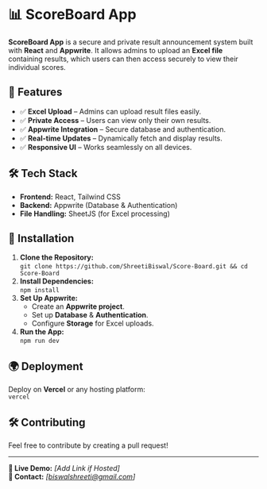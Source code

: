 # 📊 ScoreBoard App  

**ScoreBoard App** is a secure and private result announcement system built with **React** and **Appwrite**. It allows admins to upload an **Excel file** containing results, which users can then access securely to view their individual scores.  

## 🚀 Features  
- ✅ **Excel Upload** – Admins can upload result files easily.  
- ✅ **Private Access** – Users can view only their own results.  
- ✅ **Appwrite Integration** – Secure database and authentication.  
- ✅ **Real-time Updates** – Dynamically fetch and display results.  
- ✅ **Responsive UI** – Works seamlessly on all devices.  

## 🛠️ Tech Stack  
- **Frontend:** React, Tailwind CSS  
- **Backend:** Appwrite (Database & Authentication)  
- **File Handling:** SheetJS (for Excel processing)  

## 🔧 Installation  
1. **Clone the Repository:**  
   `git clone https://github.com/ShreetiBiswal/Score-Board.git && cd Score-Board`  
2. **Install Dependencies:**  
   `npm install`  
3. **Set Up Appwrite:**  
   - Create an **Appwrite project**.  
   - Set up **Database** & **Authentication**.  
   - Configure **Storage** for Excel uploads.  
4. **Run the App:**  
   `npm run dev`   

## 🌍 Deployment  
Deploy on **Vercel** or any hosting platform:  
`vercel`  

## 🛠️ Contributing  
Feel free to contribute by creating a pull request!  

---  

**🔗 Live Demo:** _[Add Link if Hosted]_  
**📩 Contact:** _[biswalshreeti@gmail.com]_
